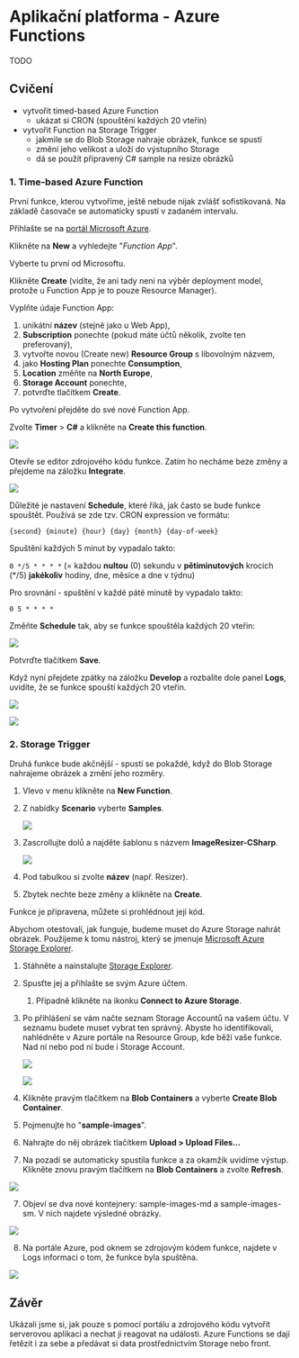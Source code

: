 # Aplikační platforma - Azure Functions

TODO

## Cvičení 

* vytvořit timed-based Azure Function
  * ukázat si CRON (spouštění každých 20 vteřin)
* vytvořit Function na Storage Trigger
  * jakmile se do Blob Storage nahraje obrázek, funkce se spustí
  * změní jeho velikost a uloží do výstupního Storage
  * dá se použít připravený C# sample na resize obrázků

### 1. Time-based Azure Function

První funkce, kterou vytvoříme, ještě nebude nijak zvlášť sofistikovaná. Na základě časovače se automaticky spustí v zadaném intervalu.

Přihlašte se na [portál Microsoft Azure](https://portal.azure.com).

Klikněte na **New** a vyhledejte "*Function App*".

Vyberte tu první od Microsoftu.

Klikněte **Create** (vidíte, že ani tady není na výběr deployment model, protože u Function App je to pouze Resource Manager).

Vyplňte údaje Function App:

1. unikátní **název** (stejně jako u Web App),
2. **Subscription** ponechte (pokud máte účtů několik, zvolte ten preferovaný),
3. vytvořte novou (Create new) **Resource Group** s libovolným názvem,
4. jako **Hosting Plan** ponechte **Consumption**,
5. **Location** změňte na **North Europe**,
6. **Storage Account** ponechte,
7. potvrďte tlačítkem **Create**.

Po vytvoření přejděte do své nové Function App.

Zvolte **Timer** > **C#** a klikněte na **Create this function**.

![](Images/1-Timer.png)

Otevře se editor zdrojového kódu funkce. Zatím ho necháme beze změny a přejdeme na záložku **Integrate**.

![](Images/2-Integrate.png)

Důležité je nastavení **Schedule**, které říká, jak často se bude funkce spouštět. Používá se zde tzv. CRON expression ve formátu:

`{second} {minute} {hour} {day} {month} {day-of-week}`

Spuštění každých 5 minut by vypadalo takto:

`0 */5 * * * *` (= každou **nultou** (0) sekundu v **pětiminutových** krocích (*/5) **jakékoliv** hodiny, dne, měsíce a dne v týdnu)

Pro srovnání - spuštění v každé páté minutě by vypadalo takto:

`0 5 * * * *`

Změňte **Schedule** tak, aby se funkce spouštěla každých 20 vteřin:

 ![](Images/3-Schedule.png)

Potvrďte tlačítkem **Save**.

Když nyní přejdete zpátky na záložku **Develop** a rozbalíte dole panel **Logs**, uvidíte, že se funkce spouští každých 20 vteřin.

![](Images/4-Logs.png)

![](Images/5-Log.png)

### 2. Storage Trigger

Druhá funkce bude akčnější - spustí se pokaždé, když do Blob Storage nahrajeme obrázek a změní jeho rozměry.

1. Vlevo v menu klikněte na **New Function**.

2. Z nabídky **Scenario** vyberte **Samples**.

   ![](Images/6-Samples.png)

3. Zascrollujte dolů a najděte šablonu s názvem **ImageResizer-CSharp**.

   ![](Images/7-ImageResizer.png)

4. Pod tabulkou si zvolte **název** (např. Resizer).

5. Zbytek nechte beze změny a klikněte na **Create**.

Funkce je připravena, můžete si prohlédnout její kód.

Abychom otestovali, jak funguje, budeme muset do Azure Storage nahrát obrázek. Použijeme k tomu nástroj, který se jmenuje [Microsoft Azure Storage Explorer](http://storageexplorer.com/).

1. Stáhněte a nainstalujte [Storage Explorer](http://storageexplorer.com/).

2. Spusťte jej a přihlašte se svým Azure účtem.

   1. Případně klikněte na ikonku **Connect to Azure Storage**.

3. Po přihlášení se vám načte seznam Storage Accountů na vašem účtu. V seznamu budete muset vybrat ten správný. Abyste ho identifikovali, nahlédněte v Azure portále na Resource Group, kde běží vaše funkce. Nad ní nebo pod ní bude i Storage Account.

   ![](Images/8-StorageAccount.png)

   ![](Images/9-StorageAccount2.png)

4. Klikněte pravým tlačítkem na **Blob Containers** a vyberte **Create Blob Container**.

5. Pojmenujte ho "**sample-images**".

6. Nahrajte do něj obrázek tlačítkem **Upload > Upload Files...**

7. Na pozadí se automaticky spustila funkce a za okamžik uvidíme výstup. Klikněte znovu pravým tlačítkem na **Blob Containers** a zvolte **Refresh**.

![](Images/10-Refresh.png)

7. Objeví se dva nové kontejnery: sample-images-md a sample-images-sm. V nich najdete výsledné obrázky.

![](Images/11-Kontejnery.png)

8. Na portále Azure, pod oknem se zdrojovým kódem funkce, najdete v Logs informaci o tom, že funkce byla spuštěna.

![](Images/12-FunctionCompleted.png)

## Závěr

Ukázali jsme si, jak pouze s pomocí portálu a zdrojového kódu vytvořit serverovou aplikaci a nechat ji reagovat na události. Azure Functions se dají řetězit i za sebe a předávat si data prostřednictvím Storage nebo front.